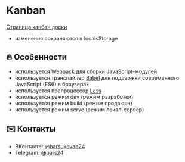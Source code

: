 # Kanban

<a href='https://ardent24.github.io/kanban.io/dist/index.html'>Страница канбан доски</a>

- изменения сохраняются в localsStorage

## :fire: Особенности

- используется [Webpack](https://webpack.js.org/) для сборки JavaScript-модулей
- используется транспайлер [Babel](https://babeljs.io/) для поддержки современного JavaScript (ES6) в браузерах
- используется препроцессор [Less](http://lesscss.org/)
- используется режим dev (режим разработки)
- используется режим build (режим продакшн)
- используется режим serve (режим локал-сервер)

## :envelope: Контакты

- ВКонтакте: [@barsukovad24](https://vk.com/barsukovad24)
- Telegram: [@bars24](https://t-do.ru/@bars24)
